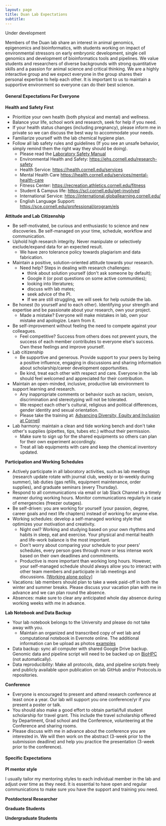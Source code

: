 ```yaml
---
layout: page
title: Duan Lab Expectations
subtitle: 
---
```


Under development 

Members of the Duan lab share an interest in animal genomics, epigenomics and bioinformatics, with students working on impact of environmental stressors on early embryonic development, single cell genomics and development of bioinformatics tools and pipelines. We value students and researchers of diverse backgrounds with strong quantitative skills and a passion for animal science and critical thinking. We are a highly interactive group and we expect everyone in the group shares their personal expertise to help each other. It is important to us to maintain a supportive environment so everyone can do their best science. 

#### General Expectations For Everyone

**Health and Safety First**

* Prioritize your own health (both physical and mental) and wellness.
* Balance your life, school work and research, seek for help if you need.   
* If your health status changes (including pregnancy), please inform me in private so we can discuss the best way to accommodate your needs.
* Familiarize yourself with the lab chemical hygiene plan.
* Follow all lab safety rules and guidelines (If you see an unsafe behavior, simply remind them the right way they should be doing).  
	* Please read the [Laboratory Safety Manual](https://ehs.cornell.edu/book/export/html/237)
	* Environmental Health and Safety: <https://ehs.cornell.edu/research-safety>
	* Health Service: <https://health.cornell.edu/services>
	* Mental Health Care <https://health.cornell.edu/services/mental-health-care>
	* Fitness Center: <https://recreation.athletics.cornell.edu/fitness>
	* Student & Campus life: <https://scl.cornell.edu/get-involved> 
	* International Service: <https://international.globallearning.cornell.edu/>
	* English Language Support: <https://sce.cornell.edu/professional/program/els>

**Attitude and Lab Citizenship**

* Be self-motivated, be curious and enthusiastic to science and new discoveries. Be self-managed on your time, schedule, workflow and communication.  
* Uphold high research integrity. Never manipulate or selectively exclude/expand data for an expected result. 
	* We have zero tolerance policy towards plagiarism and data fabrication.
* Maintain a positive, solution-oriented attitude towards your research.
	* Need help? Steps in dealing with research challenges: 
		* think about solution yourself (don't ask someone by default);
		* Google it (or post questions on some active communities);
		* looking into literatures; 
		* discuss with lab mates; 
		* seek advice of the PI. 
		* If we are still struggling, we will seek for help outside the lab.   
* Be honest (to yourself and to each other). Identifying your strength and expertise and be passionate about your research, own your project. 
	* Made a mistake? Everyone will make mistakes in lab, own your mistake and apologize. Learn from it.  
* Be self-improvement without feeling the need to compete against your colleagues.  
	* Feel competitive? Success from others does not prevent yours, the success of each member contributes to everyone else's success. Own these feelings and improve yourself. 
* Lab citizenship
	* Be supportive and generous. Provide support to your peers by being a positive influence, engaging in discussions and sharing information about scholarship/career development opportunities.  
	* Be kind, treat each other with respect and care. Everyone in the lab should feel welcomed and appreciated for their contribution. 
* Maintain an open-minded, inclusive, productive lab environment to support learning and research. 
	* Any inappropriate comments or behavior such as racism, sexism, discrimination and stereotyping will not be tolerated. 
	* We respect each other's cultural, religious and political differences, gender identity and sexual orientation.   
	* Please take the training at: [Advancing Diversity, Equity and Inclusion at Cornell](https://hr.cornell.edu/our-culture-diversity/diversity-inclusion/advancing-diversity-equity-and-inclusion-cornell)
* Lab harmony: maintain a clean and tide working bench and don't take other's supplies (pipettes, tips, tubes etc.) without their permission. 
	* Make sure to sign up for the shared equipments so others can plan for their own experiment accordingly. 
	* Treat all lab equipments with care and keep the chemical inventory updated. 


**Participation and Working Schedules**

* Actively participate in all laboratory activities, such as lab meetings (research update rotate with journal club, weekly or bi-weekly during summer), lab duties (gas refills, equipment maintenance, order supplies), and graduate seminars (every Thursday).
* Respond to all communications via email or lab Slack Channel in a timely manner during working hours. Monitor communications regularly in case of emergencies (freezer outages).	
* Be self-driven: you are working for yourself (your passion, degree, career goals and next life chapters) instead of working for anyone else. 
* Working schedules: develop a self-managed working style that optimizes your motivation and creativity. 
	* Night owl? Working and studying based on your own rhythms and habits in sleep, eat and exercise. Your physical and mental health and life-work balance is the most important.   
	* Don't worry about comparing your schedule to your peers' schedules, every person goes through more or less intense work based on their own deadlines and commitments. 
	* Productive is more important than working long hours. However, your self-managed schedule should always allow you to interact with other team members and participate in lab meetings and discussions. [[Working alone policy]](https://ehs.cornell.edu/research-safety/chemical-safety/laboratory-safety-manual/chapter-4-administrative-controls/47)   
* Vacations: lab members should plan to take a week paid-off in both the winter and summer breaks. Please discuss your vacation plan with me in advance and we can plan round the absence. 
* Absences: make sure to clear any anticipated whole day absence during working weeks with me in advance. 


**Lab Notebook and Data Backup**

* Your lab notebook belongs to the University and please do not take away with you. 
	* Maintain an organized and transcribed copy of wet lab and computational notebook in Evernote online. The additional information can be upload as photos [examples](https://journals.sagepub.com/doi/pdf/10.1177/2211068212471834)  
* Data backup: sync all computer with shared Google Drive backup. Genomic data and pipeline script will need to be backed up on [BioHPC](https://biohpc.cornell.edu/lab/guides/hosted_servers_on_BioHPC.pdf) (not automatically).  
* Data reproducibility: Make all protocols, data, and pipeline scripts freely and publicly available upon publication on lab GitHub and/or Protocols.io repositories. 

**Conference**

* Everyone is encouraged to present and attend research conference at least once a year. Our lab will support you one conference/yr if you present a poster or talk. 
* You should also make a good effort to obtain partial/full student scholarship for travel grant. This include the travel scholarship offered by Department, Grad school and the Conference, volunteering at the Conference and sharing rooms. 
* Please discuss with me in advance about the conference you are interested in. We will then work on the abstract (3-week prior to the submission deadline) and help you practice the presentation (3-week prior to the conference). 



#### Specific Expectations
 
  
**PI mentor style**  

I usually tailor my mentoring styles to each individual member in the lab and adjust over time as they need. It is essential to have open and regular communications to make sure you have the support and training you need. 

  
**Postdoctoral Researcher** 




**Graduate Students** 



**Undergraduate Students** 

